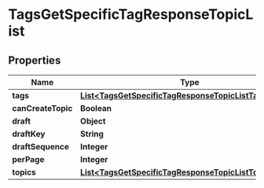 

# TagsGetSpecificTagResponseTopicList


## Properties

| Name | Type | Description | Notes |
|------------ | ------------- | ------------- | -------------|
|**tags** | [**List&lt;TagsGetSpecificTagResponseTopicListTagsInner&gt;**](TagsGetSpecificTagResponseTopicListTagsInner.md) |  |  [optional] |
|**canCreateTopic** | **Boolean** |  |  [optional] |
|**draft** | **Object** |  |  [optional] |
|**draftKey** | **String** |  |  [optional] |
|**draftSequence** | **Integer** |  |  [optional] |
|**perPage** | **Integer** |  |  [optional] |
|**topics** | [**List&lt;TagsGetSpecificTagResponseTopicListTopicsInner&gt;**](TagsGetSpecificTagResponseTopicListTopicsInner.md) |  |  [optional] |



